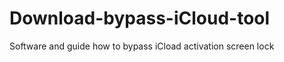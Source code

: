 Download-bypass-iCloud-tool
===========================

Software and guide how to bypass iCload activation screen lock
